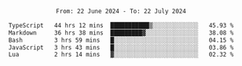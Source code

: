 <div align="center">
<p style="text-align: center;">
<!--START_SECTION:waka-->

```txt
From: 22 June 2024 - To: 22 July 2024

TypeScript   44 hrs 12 mins  ███████████▒░░░░░░░░░░░░░   45.93 %
Markdown     36 hrs 38 mins  █████████▓░░░░░░░░░░░░░░░   38.08 %
Bash         3 hrs 59 mins   █░░░░░░░░░░░░░░░░░░░░░░░░   04.15 %
JavaScript   3 hrs 43 mins   █░░░░░░░░░░░░░░░░░░░░░░░░   03.86 %
Lua          2 hrs 14 mins   ▓░░░░░░░░░░░░░░░░░░░░░░░░   02.32 %
```

<!--END_SECTION:waka-->
</p>
</div>
